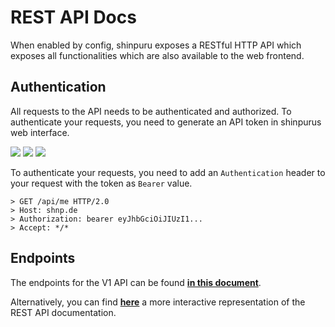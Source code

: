 # REST API Docs

When enabled by config, shinpuru exposes a RESTful HTTP API which exposes all functionalities which are also available to the web frontend.

## Authentication

All requests to the API needs to be authenticated and authorized. To authenticate your requests, you need to generate an API token in shinpurus web interface.

![](https://i.imgur.com/KYp2OdR.png)
![](https://i.imgur.com/RBrQwrH.png)
![](https://i.imgur.com/XPS0h7R.png)

To authenticate your requests, you need to add an `Authentication` header to your request with the token as `Bearer` value.

```
> GET /api/me HTTP/2.0
> Host: shnp.de
> Authorization: bearer eyJhbGciOiJIUzI1...
> Accept: */*
```

## Endpoints

The endpoints for the V1 API can be found [**in this document**](v1/restapi.md).

Alternatively, you can find [**here**](https://app.swaggerhub.com/apis-docs/zekroTJA/shinpuru-main-api/1.0) a more interactive representation of the REST API documentation.